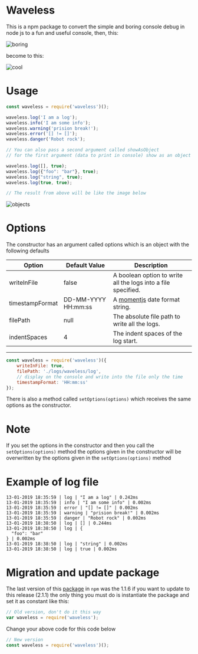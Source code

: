 # Waveless

This is a npm package to convert the simple and boring console debug in node js to a fun and useful console, then, this:

![boring](https://imgur.com/Xtp3xhA.png)

become to this:

![cool](https://imgur.com/GH3BSp7.png)

# Usage

```javascript
const waveless = require('waveless')();

waveless.log('I am a log');
waveless.info('I am some info');
waveless.warning('prision break!');
waveless.error('[] != []');
waveless.danger('Robot rock');

// You can also pass a second argument called showAsObject
// for the first argument (data to print in console) show as an object and its type

waveless.log([], true);
waveless.log({"foo": "bar"}, true);
waveless.log("string", true);
waveless.log(true, true);

// The result from above will be like the image below
```

![objects](https://imgur.com/PvzxEyq.png)



# Options
The constructor has an argument called options which is an object with the following defaults

| Option          | Default Value         | Description                                                   |
| --------------- | --------------------- | ------------------------------------------------------------- |
| writeInFile     | false                 | A boolean option to write all the logs into a file specified. |
| timestampFormat | DD-MM-YYYY HH:mm:ss   | A [momentjs](https://momentjs.com/docs/#/displaying/) date format string.       |
| filePath        | null                  | The absolute file path to write all the logs.                 |
| indentSpaces    | 4                     | The indent spaces of the log start.                           |
<hr />

```javascript
const waveless = require('waveless')({
    writeInFile: true,
    filePath: './logs/waveless/log',
    // display on the console and write into the file only the time
    timestampFormat: 'HH:mm:ss'
});
```

There is also a method called `setOptions(options)` which receives the same options as the constructor.

# Note
If you set the options in the constructor and then you call the `setOptions(options)` method the options given in the constructor will be overwritten by the options given in the `setOptions(options)` method

# Example of log file

```log
13-01-2019 18:35:59 | log | "I am a log" | 0.242ms
13-01-2019 18:35:59 | info | "I am some info" | 0.002ms
13-01-2019 18:35:59 | error | "[] != []" | 0.002ms
13-01-2019 18:35:59 | warning | "prision break!" | 0.002ms
13-01-2019 18:35:59 | danger | "Robot rock" | 0.002ms
13-01-2019 18:38:50 | log | [] | 0.244ms
13-01-2019 18:38:50 | log | {
  "foo": "bar"
} | 0.002ms
13-01-2019 18:38:50 | log | "string" | 0.002ms
13-01-2019 18:38:50 | log | true | 0.002ms
```
# Migration and update package
The last version of this [package](https://www.npmjs.com/package/waveless) in `npm` was the 1.1.6 if you want to update to this release (2.1.1) the only thing you must do is instantiate the package and set it as constant like this:

```javascript
// Old version, don't do it this way
var waveless = require('waveless');
```

Change your above code for this code below

```javascript
// New version
const waveless = require('waveless')();
```
